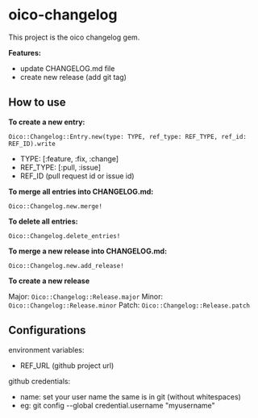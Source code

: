 # oico-changelog

This project is the oico changelog gem.

**Features:**

- update CHANGELOG.md file
- create new release (add git tag)

## How to use

**To create a new entry:**

`Oico::Changelog::Entry.new(type: TYPE, ref_type: REF_TYPE, ref_id: REF_ID).write`

- TYPE: [:feature, :fix, :change]
- REF_TYPE: [:pull, :issue]
- REF_ID (pull request id or issue id)

**To merge all entries into CHANGELOG.md:**

`Oico::Changelog.new.merge!`

**To delete all entries:**

`Oico::Changelog.delete_entries!`

**To merge a new release into CHANGELOG.md:**

`Oico::Changelog.new.add_release!`

**To create a new release**

Major: `Oico::Changelog::Release.major`
Minor: `Oico::Changelog::Release.minor`
Patch: `Oico::Changelog::Release.patch`

## Configurations

environment variables:
  - REF_URL (github project url)

github credentials:
  - name: set your user name the same is in git (without whitespaces)
  - eg: git config --global credential.username "myusername"
